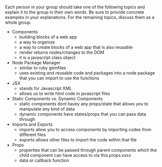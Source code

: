 Each person in your group should take one of the following topics and explain it to the group in their own words. Be sure to provide concrete examples in your explanations. For the remaining topics, discuss them as a whole group.

* Components
    - building blocks of a web app
    - a way to organize 
    - a way to create blocks of a web app that is also reusable
    - render returns nodes/changes to the DOM
    - it is a javascript class object
* Node Package Manager
    - similar to ruby gemfiles
    - uses existing and reusable code and packages into a node package that you can import to use the functions
* JSX
    - stands for Javascript XML
    - allows us to write html code in javascript files
* Static Components vs. Dynamic Components
    - static components dont havey any props/state that allows you to manipulate any kind of data
    - dynamic components have states/props that you can pass data through
* Imports and Exports
    - imports allow you to access components by importing codes from different files
    - exports allows other files to import the code within that file
* Props
    - properties that can be passed through parent components which the child component can have access to via this.props.xxxx
    - data or callback function

